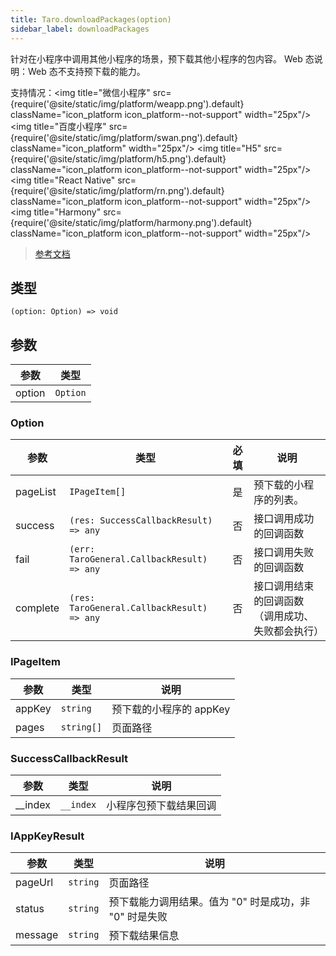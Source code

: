 ```yaml
---
title: Taro.downloadPackages(option)
sidebar_label: downloadPackages
---
```


针对在小程序中调用其他小程序的场景，预下载其他小程序的包内容。
Web 态说明：Web 态不支持预下载的能力。

支持情况：<img title="微信小程序" src={require('@site/static/img/platform/weapp.png').default} className="icon_platform icon_platform--not-support" width="25px"/> <img title="百度小程序" src={require('@site/static/img/platform/swan.png').default} className="icon_platform" width="25px"/> <img title="H5" src={require('@site/static/img/platform/h5.png').default} className="icon_platform icon_platform--not-support" width="25px"/> <img title="React Native" src={require('@site/static/img/platform/rn.png').default} className="icon_platform icon_platform--not-support" width="25px"/> <img title="Harmony" src={require('@site/static/img/platform/harmony.png').default} className="icon_platform icon_platform--not-support" width="25px"/>

> [参考文档](https://smartprogram.baidu.com/docs/develop/api/open/swan-downloadPackages/)

## 类型

```tsx
(option: Option) => void
```

## 参数

| 参数 | 类型 |
| --- | --- |
| option | `Option` |

### Option

| 参数 | 类型 | 必填 | 说明 |
| --- | --- | :---: | --- |
| pageList | `IPageItem[]` | 是 | 预下载的小程序的列表。 |
| success | `(res: SuccessCallbackResult) => any` | 否 | 接口调用成功的回调函数 |
| fail | `(err: TaroGeneral.CallbackResult) => any` | 否 | 接口调用失败的回调函数 |
| complete | `(res: TaroGeneral.CallbackResult) => any` | 否 | 接口调用结束的回调函数（调用成功、失败都会执行） |

### IPageItem

| 参数 | 类型 | 说明 |
| --- | --- | --- |
| appKey | `string` | 预下载的小程序的 appKey |
| pages | `string[]` | 页面路径 |

### SuccessCallbackResult

| 参数 | 类型 | 说明 |
| --- | --- | --- |
| __index | `__index` | 小程序包预下载结果回调 |

### IAppKeyResult

| 参数 | 类型 | 说明 |
| --- | --- | --- |
| pageUrl | `string` | 页面路径 |
| status | `string` | 预下载能力调用结果。值为 "0" 时是成功，非 "0" 时是失败 |
| message | `string` | 预下载结果信息 |
